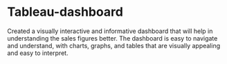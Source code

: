 # Tableau-dashboard
Created a visually interactive and informative dashboard that will help in understanding the sales figures better. The dashboard is easy to navigate and understand, with charts, graphs, and tables that are visually appealing and easy to interpret.
